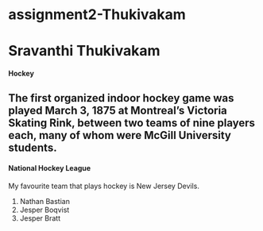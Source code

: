# assignment2-Thukivakam
# Sravanthi Thukivakam
#### Hockey
The first organized indoor hockey game was played **March 3**, 1875 at Montreal’s Victoria Skating Rink, between two teams of nine players each, many of whom were **McGill University** students.
---------------------------------------------------------------------------------------------------------
#### National Hockey League
My favourite team that plays hockey is New Jersey Devils.
1. Nathan Bastian
2. Jesper Boqvist
3. Jesper Bratt